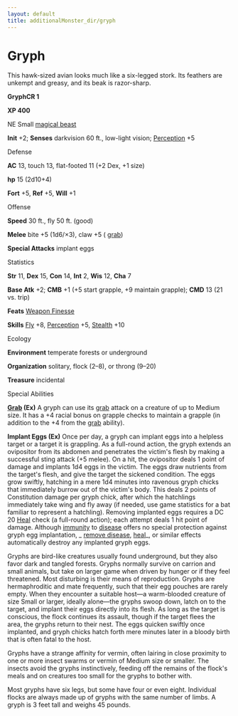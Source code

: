 ```yaml
---
layout: default
title: additionalMonster_dir/gryph
---
```

# Gryph

This hawk-sized avian looks much like a six-legged stork. Its feathers are unkempt and greasy, and its beak is razor-sharp.

**GryphCR 1**

**XP 400**

NE Small [magical beast](monsters/creatureTypes#_magical-beast)

**Init** +2; **Senses** darkvision 60 ft., low-light vision; [Perception](additionalMonster_dir/../skill_dir/perception#_perception) +5

Defense

**AC** 13, touch 13, flat-footed 11 (+2 Dex, +1 size)

**hp** 15 (2d10+4)

**Fort** +5, **Ref** +5, **Will** +1

Offense

**Speed** 30 ft., fly 50 ft. (good)

**Melee** bite +5 (1d6/×3), claw +5 ( [grab](monster_dir/universalMonsterRules#_grab))

**Special Attacks** implant eggs

Statistics

**Str** 11, **Dex** 15, **Con** 14, **Int** 2, **Wis** 12, **Cha** 7

**Base Atk** +2; **CMB** +1 (+5 start grapple, +9 maintain grapple); **CMD** 13 (21 vs. trip)

**Feats** [Weapon Finesse](additionalMonsters/../feats#_weapon-finesse)

**Skills** [Fly](additionalMonster_dir/../skill_dir/fly#_fly) +8, [Perception](additionalMonsters/../skill_dir/perception#_perception) +5, [Stealth](additionalMonsters/../skill_dir/stealth#_stealth) +10

Ecology

**Environment** temperate forests or underground

**Organization** solitary, flock (2–8), or throng (9–20)

**Treasure** incidental

Special Abilities

**[Grab](monsters/universalMonsterRules#_grab) (Ex)** A gryph can use its [grab](monster_dir/universalMonsterRules#_grab) attack on a creature of up to Medium size. It has a +4 racial bonus on grapple checks to maintain a grapple (in addition to the +4 from the [grab](monsters/universalMonsterRules#_grab) ability).

**Implant Eggs (Ex)** Once per day, a gryph can implant eggs into a helpless target or a target it is grappling. As a full-round action, the gryph extends an ovipositor from its abdomen and penetrates the victim's flesh by making a successful sting attack (+5 melee). On a hit, the ovipositor deals 1 point of damage and implants 1d4 eggs in the victim. The eggs draw nutrients from the target's flesh, and give the target the sickened condition. The eggs grow swiftly, hatching in a mere 1d4 minutes into ravenous gryph chicks that immediately burrow out of the victim's body. This deals 2 points of Constitution damage per gryph chick, after which the hatchlings immediately take wing and fly away (if needed, use game statistics for a bat familiar to represent a hatchling). Removing implanted eggs requires a DC 20 [Heal](additionalMonster_dir/../skill_dir/heal#_heal) check (a full-round action); each attempt deals 1 hit point of damage. Although [immunity](monsters/universalMonsterRules#_immunity-(ex-or-su)) to [disease](monster_dir/universalMonsterRules#_disease-(ex-or-su)) offers no special protection against gryph egg implantation, _ [remove disease](additionalMonsters/../spell_dir/removeDisease#_remove-disease), [heal](additionalMonsters/../spell_dir/heal#_heal)_, or similar effects automatically destroy any implanted gryph eggs.

Gryphs are bird-like creatures usually found underground, but they also favor dark and tangled forests. Gryphs normally survive on carrion and small animals, but take on larger game when driven by hunger or if they feel threatened. Most disturbing is their means of reproduction. Gryphs are hermaphroditic and mate frequently, such that their egg pouches are rarely empty. When they encounter a suitable host—a warm-blooded creature of size Small or larger, ideally alone—the gryphs swoop down, latch on to the target, and implant their eggs directly into its flesh. As long as the target is conscious, the flock continues its assault, though if the target flees the area, the gryphs return to their nest. The eggs quicken swiftly once implanted, and gryph chicks hatch forth mere minutes later in a bloody birth that is often fatal to the host.

Gryphs have a strange affinity for vermin, often lairing in close proximity to one or more insect swarms or vermin of Medium size or smaller. The insects avoid the gryphs instinctively, feeding off the remains of the flock's meals and on creatures too small for the gryphs to bother with.

Most gryphs have six legs, but some have four or even eight. Individual flocks are always made up of gryphs with the same number of limbs. A gryph is 3 feet tall and weighs 45 pounds.

